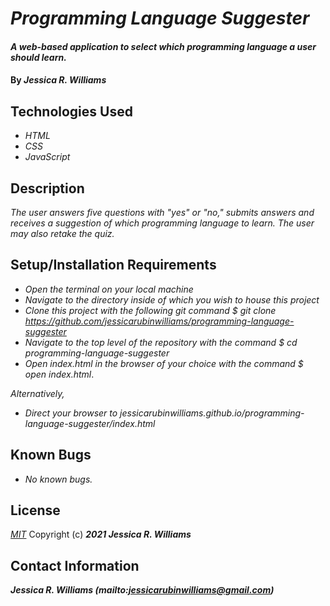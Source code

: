 # _Programming Language Suggester_

#### _A web-based application to select which programming language a user should learn._

#### By _**Jessica R. Williams**_

## Technologies Used

* _HTML_
* _CSS_
* _JavaScript_

## Description

_The user answers five questions with "yes" or "no," submits answers and receives a suggestion of which programming language to learn. The user may also retake the quiz._

## Setup/Installation Requirements

* _Open the terminal on your local machine_
* _Navigate to the directory inside of which you wish to house this project_
* _Clone this project with the following git command $ git clone https://github.com/jessicarubinwilliams/programming-language-suggester_
* _Navigate to the top level of the repository with the command $ cd programming-language-suggester_
* _Open index.html in the browser of your choice with the command $ open index.html_.

_Alternatively,_

* _Direct your browser to jessicarubinwilliams.github.io/programming-language-suggester/index.html_

## Known Bugs

* _No known bugs._

## License
*[MIT](https://choosealicense.com/licenses/mit/)*
Copyright (c) **_2021 Jessica R. Williams_**
## Contact Information
**_Jessica R. Williams (mailto:jessicarubinwilliams@gmail.com)_**
